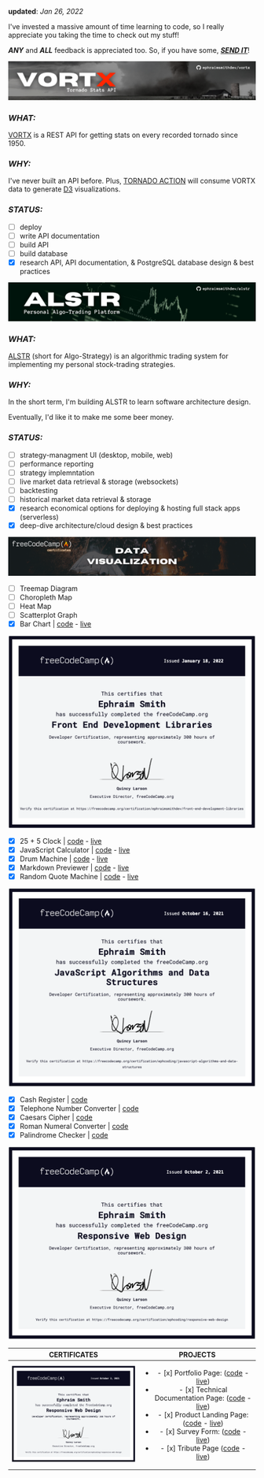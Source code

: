 **updated**: _Jan 26, 2022_

I've invested a massive amount of time learning to code, so I really appreciate you taking the time to check out my stuff!

**_ANY_** and **_ALL_** feedback is appreciated too. So, if you have some, **_[SEND IT](mailto:feedback@ephraimsmith.dev)_**!

![vortx api repo graphic](./vortx.png)

### **_WHAT:_**

[VORTX](https://github.com/ephraimsmithdev/vortx) is a REST API for getting stats on every recorded tornado since 1950.

### **_WHY:_**

I've never built an API before. Plus, [TORNADO ACTION](https://github.com/ephraimsmithdev/tornado-action) will consume VORTX data to generate [D3](d3js.org/) visualizations.

### **_STATUS:_**

- [ ] deploy
- [ ] write API documentation
- [ ] build API
- [ ] build database
- [x] research API, API documentation, & PostgreSQL database design & best practices

![alstr algo-trading platform graphic](./alstr.png)

### **_WHAT:_**

[ALSTR](https://github.com/ephraimsmithdev/alstr) (short for Algo-Strategy) is an algorithmic trading system for implementing my personal stock-trading strategies.

### **_WHY:_**

In the short term, I'm building ALSTR to learn software architecture design.

Eventually, I'd like it to make me some beer money.

### **_STATUS:_**

- [ ] strategy-managment UI (desktop, mobile, web)
- [ ] performance reporting
- [ ] strategy implemntation
- [ ] live market data retrieval & storage (websockets)
- [ ] backtesting
- [ ] historical market data retrieval & storage
- [x] research economical options for deploying & hosting full stack apps (serverless)
- [x] deep-dive architecture/cloud design & best practices

![freeCodeCamp data visualization certificate graphic](./fcc_dv.png)

- [ ] Treemap Diagram
- [ ] Choropleth Map
- [ ] Heat Map
- [ ] Scatterplot Graph
- [x] Bar Chart | [code](https://github.com/ephraimsmithdev/bar-chart) - [live](https://ephraimsmithdev.github.io/bar-chart)

![freeCodeCamp frontend development libraries certificate ](cert_fedl.png)

- [x] 25 + 5 Clock | [code](https://github.com/ephraimsmithdev/pomodoro) - [live](https://ephraimsmithdev.github.io/pomodoro)
- [x] JavaScript Calculator | [code](https://github.com/ephraimsmithdev/javascript-calculator) - [live](https://ephraimsmithdev.github.io/javascript-calculator)
- [x] Drum Machine | [code](https://github.com/ephraimsmithdev/drum-machine) - [live](https://ephraimsmithdev.github.io/drum-machine)
- [x] Markdown Previewer | [code](https://github.com/ephraimsmithdev/markdown-previewer) - [live](https://ephraimsmithdev.github.io/markdown-previewer)
- [x] Random Quote Machine | [code](https://github.com/ephraimsmithdev/random-quote-machine) - [live](https://ephraimsmithdev.github.io/random-quote-machine)

![freeCodeCamp javascript algorithms & data structures certificate](cert_js.png)

- [x] Cash Register | [code](https://github.com/ephraimsmithdev/cash-register)
- [x] Telephone Number Converter | [code](https://github.com/ephraimsmithdev/telephone-number-converter)
- [x] Caesars Cipher | [code](https://github.com/ephraimsmithdev/caesars-cipher)
- [x] Roman Numeral Converter | [code](https://github.com/ephraimsmithdev/roman-numeral-converter)
- [x] Palindrome Checker | [code](https://github.com/ephraimsmithdev/palindrome-checker)

![freeCodeCamp responsive web design certificate](cert_rwd.png)

|              CERTIFICATES               |                                                                                                                                                                                                                                                                                                                                                                                                            PROJECTS                                                                                                                                                                                                                                                                                                                                                                                                            |
| :-------------------------------------: | :----------------------------------------------------------------------------------------------------------------------------------------------------------------------------------------------------------------------------------------------------------------------------------------------------------------------------------------------------------------------------------------------------------------------------------------------------------------------------------------------------------------------------------------------------------------------------------------------------------------------------------------------------------------------------------------------------------------------------------------------------------------------------------------------------------------------------: |
| <img src='./cert_rwd.png' width='450'/> | <ul><li>- [x] Portfolio Page: ([code](https://github.com/ephraimsmithdev/portfolio-page) - [live](https://ephraimsmithdev.github.io/portfolio-page))</li><li>- [x] Technical Documentation Page: ([code](https://github.com/ephraimsmithdev/technical-documentation-page) - [live](https://ephraimsmithdev.github.io/technical-documentation-page))</li><li>- [x] Product Landing Page: ([code](https://github.com/ephraimsmithdev/product-landing-page) - [live](https://ephraimsmithdev.github.io/product-landing-page))</li><li>- [x] Survey Form: ([code](https://github.com/ephraimsmithdev/survey-form) - [live](https://ephraimsmithdev.github.io/survey-form))</li><li>- [x] Tribute Page ([code](https://github.com/ephraimsmithdev/tribute-page) - [live](https://ephraimsmithdev.github.io/tribute-page))</li></ul> |
